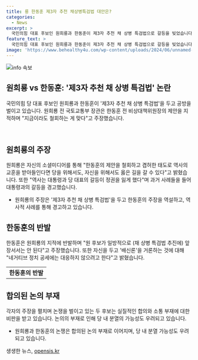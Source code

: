 ```yaml
---
title: 룡 한동훈 제3자 추천 채상병특검법 대안은?
categories:
  - News
excerpt: >
  국민의힘 대표 후보인 원희룡과 한동훈이 제3자 추천 채 상병 특검법으로 갈등을 빚었습니다. 원희룡은 한동훈의 제안을 철회하라 주장하며 역사적 교훈을 언급했고, 한동훈은 원의 주장에 반발했습니다. 양측은 배신론을 거론하며 각자의 입장을 강조했습니다. 두 후보 간 갈등은 언론의 관심을 끈 채 현 정당 대표 선거의 분위기를 이끌고 있습니다.
feature_text: >
  국민의힘 대표 후보인 원희룡과 한동훈이 제3자 추천 채 상병 특검법으로 갈등을 빚었습니다. 원희룡은 한동훈의 제안을 철회하라 주장하며 역사적 교훈을 언급했고, 한동훈은 원의 주장에 반발했습니다. 양측은 배신론을 거론하며 각자의 입장을 강조했습니다. 두 후보 간 갈등은 언론의 관심을 끈 채 현 정당 대표 선거의 분위기를 이끌고 있습니다.
image: 'https://www.behealthy4u.com/wp-content/uploads/2024/06/unnamed-file.png'
---
```


<p><img src="https://www.behealthy4u.com/wp-content/uploads/2024/06/unnamed-file.png" alt="info 속보" /></p>

<h2 data-ke-size="size26">원희룡 vs 한동훈: '제3자 추천 채 상병 특검법' 논란</h2>

<p>국민의힘 당 대표 후보인 원희룡과 한동훈이 '제3자 추천 채 상병 특검법'을 두고 공방을 벌이고 있습니다. 원희룡 전 국토교통부 장관은 한동훈 전 비상대책위원장의 제안을 지적하며 "지금이라도 철회하는 게 맞다"고 주장했습니다.</p>

<p data-ke-size="size16">&nbsp;</p>

<h2 data-ke-size="size24">원희룡의 주장</h2>

<p>원희룡은 자신의 소셜미디어를 통해 "한동훈의 제안을 철회하고 겸허한 태도로 역사의 교훈을 받아들인다면 당을 위해서도, 자신을 위해서도 옳은 길을 갈 수 있다"고 밝혔습니다. 또한 "역사는 대통령과 당 대표의 갈등이 정권을 잃게 했다"며 과거 사례들을 들어 대통령과의 갈등을 경고했습니다.</p>

<ul>
  <li>원희룡의 주장은 '제3자 추천 채 상병 특검법'을 두고 한동훈의 주장을 역설하고, 역사적 사례를 통해 경고하고 있습니다.</li>
</ul>

<h2 data-ke-size="size24">한동훈의 반발</h2>

<p>한동훈은 원희룡의 지적에 반발하며 "원 후보가 일방적으로 (채 상병 특검법 추진에) 앞장서서는 안 된다"고 주장했습니다. 또한 자신을 두고 '배신론'을 거론하는 것에 대해 "네거티브 정치 공세에는 대응하지 않으려고 한다"고 밝혔습니다.</p>

<table>
  <tr>
    <td style="text-align: center; height: 17px;"><b>한동훈의 반발</b></td>
  </tr>
</table>

<h2 data-ke-size="size24">합의된 논의 부재</h2>

<p>각자의 주장을 펼치며 논쟁을 벌이고 있는 두 후보는 실질적인 합의와 소통 부재에 대한 비판을 받고 있습니다. 논의의 부재로 인해 당 내 분열의 가능성도 우려되고 있습니다.</p>

<ul>
  <li>원희룡과 한동훈의 논쟁은 합의된 논의 부재로 이어지며, 당 내 분열 가능성도 우려되고 있습니다.</li>
</ul>
생생한 뉴스, <a href="https://opensis.kr" rel="dofollow">opensis.kr</a>


